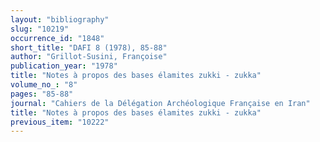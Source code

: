 ```yaml
---
layout: "bibliography"
slug: "10219"
occurrence_id: "1848"
short_title: "DAFI 8 (1978), 85-88"
author: "Grillot-Susini, Françoise"
publication_year: "1978"
title: "Notes à propos des bases élamites zukki - zukka"
volume_no_: "8"
pages: "85-88"
journal: "Cahiers de la Délégation Archéologique Française en Iran"
title: "Notes à propos des bases élamites zukki - zukka"
previous_item: "10222"
---
```

